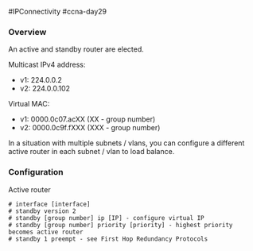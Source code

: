 #IPConnectivity #ccna-day29 

### Overview
An active and standby router are elected.

Multicast IPv4 address:
- v1: 224.0.0.2
- v2: 224.0.0.102

Virtual MAC: 
- v1: 0000.0c07.acXX (XX - group number)
- v2: 0000.0c9f.fXXX (XXX - group number)

In a situation with multiple subnets / vlans, you can configure a different active router in each subnet / vlan to load balance.

### Configuration
Active router
```ios
# interface [interface]
# standby version 2
# standby [group number] ip [IP] - configure virtual IP
# standby [group number] priority [priority] - highest priority becomes active router
# standby 1 preempt - see First Hop Redundancy Protocols
```
